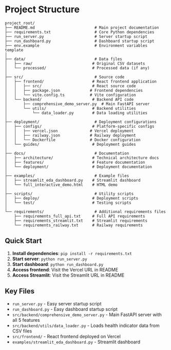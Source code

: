 # Project Structure

```
project_root/
├── README.md                          # Main project documentation
├── requirements.txt                   # Core Python dependencies
├── run_server.py                      # Server startup script
├── run_dashboard.py                   # Dashboard startup script
├── env.example                        # Environment variables template
│
├── data/                              # Data files
│   ├── raw/                          # Original CSV datasets
│   └── processed/                    # Processed data (if any)
│
├── src/                               # Source code
│   ├── frontend/                     # React frontend application
│   │   ├── src/                      # React source code
│   │   ├── package.json             # Frontend dependencies
│   │   └── vite.config.ts           # Vite configuration
│   └── backend/                      # Backend API code
│       ├── comprehensive_demo_server.py  # Main FastAPI server
│       └── utils/                    # Backend utilities
│           └── data_loader.py        # Data loading utilities
│
├── deployment/                        # Deployment configurations
│   ├── configs/                      # Platform-specific configs
│   │   ├── vercel.json              # Vercel deployment
│   │   ├── railway.json             # Railway deployment
│   │   └── Dockerfile               # Docker configuration
│   └── guides/                       # Deployment guides
│
├── docs/                              # Documentation
│   ├── architecture/                 # Technical architecture docs
│   ├── features/                     # Feature documentation
│   └── deployment/                   # Deployment documentation
│
├── examples/                          # Example files
│   ├── streamlit_eda_dashboard.py    # Streamlit dashboard
│   └── full_interactive_demo.html    # HTML demo
│
├── scripts/                           # Utility scripts
│   ├── deploy/                       # Deployment scripts
│   └── test/                         # Testing scripts
│
└── requirements/                      # Additional requirements files
    ├── requirements_full_api.txt     # Full API requirements
    ├── requirements_streamlit.txt    # Streamlit requirements
    └── requirements_railway.txt      # Railway requirements
```

## Quick Start

1. **Install dependencies**: `pip install -r requirements.txt`
2. **Start server**: `python run_server.py`
3. **Start dashboard**: `python run_dashboard.py`
4. **Access frontend**: Visit the Vercel URL in README
5. **Access Streamlit**: Visit the Streamlit URL in README

## Key Files

- `run_server.py` - Easy server startup script
- `run_dashboard.py` - Easy dashboard startup script
- `src/backend/comprehensive_demo_server.py` - Main FastAPI server with all 5 features
- `src/backend/utils/data_loader.py` - Loads health indicator data from CSV files
- `src/frontend/` - React frontend deployed on Vercel
- `examples/streamlit_eda_dashboard.py` - Streamlit dashboard
